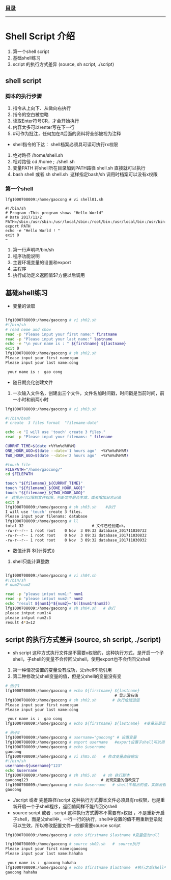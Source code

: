 ### [目录](https://github.com/Letitmiss/Linux-learning/blob/master/README.md)

-----
# Shell Script 介绍
1. 第一个shell script
2. 基础shell练习
3. script 的执行方式差异 (source, sh script, ./script)

## shell script

### 脚本的执行步骤
1. 指令从上向下、从做向右执行
2. 指令的空白被忽略
3. 读取Enter符号CR，才会开始执行
4. 内容太多可以\enter写在下一行
5. #可作为批注，任何加在#后面的资料将全部被视为注释
* shell指令的下达： shell档案必须具可读可执行rx权限
1. 绝对路径 /home/shell.sh
2. 相对路径 cd /home ; ./shell.sh
3. 变量PATH 将shell所在目录加到PATH路径 shell.sh 直接就可以执行
4. bash shell 或者 sh shell.sh  这样指定bash/sh 调用时档案可以没有x权限
### 第一个shell
```
lfg1000708009:/home/gaocong # vi shell01.sh 

#!/bin/sh
# Program :This program shows "Hello World"
# Date 2017/11/2
PATH=/sbin:/usr/sbin:/usr/local/sbin:/root/bin:/usr/local/bin:/usr/bin:/bin
export PATH 
echo -e "Hello World ! "
exit 0
~      
```
1. 第一行声明#!/bin/sh
2. 程序功能说明
3. 主要环境变量的设置和export
4. 主程序
5. 执行成功定义返回值$?方便以后调用

##  基础shell练习
* 变量的读取
```bash

lfg1000708009:/home/gaocong # vi sh02.sh 
#!/bin/sh
# read neme and show 
read -p "Please input your first name:" firstname
read -p "Please input your last name:" lastname
echo -e "\n your name is : " ${firstname} ${lastname}
exit 0
lfg1000708009:/home/gaocong # sh sh02.sh 
Please input your first name:gao
Please input your last name:cong

 your name is :  gao cong
```
* 随日期变化创建文件
1. 一次输入文件名，创建出三个文件，文件名加时间戳，时间戳是当前时间，前一小时和前两小时
```bash
lfg1000708009:/home/gaocong # vi sh03.sh 

#!/bin/bash
# create  3 files format  "filename-date"

echo -e "I will use 'touch' create 3 files."
read -p "Please input your filenams: " filename

CURRNT_TIME=$(date +%Y%m%d%H%M)
ONE_HOUR_AGO=$(date --date='1 hours ago'  +%Y%m%d%H%M)
TWO_HOUR_AGO=$(date --date='2 hours ago'  +%Y%m%d%H%M)

#touch file
FILEPATH="/home/gaocong/"
cd $FILEPATH

touch "${filename}_${CURRNT_TIME}"
touch "${filename}_${ONE_HOUR_AGO}"
touch "${filename}_${TWO_HOUR_AGO}"
#　这里还可以限制文件权限，判断文件是否生成，或者增加日志记录
exit 0
lfg1000708009:/home/gaocong # sh sh03.sh    #执行
I will use 'touch' create 3 files.
Please input your filenams: database   
lfg1000708009:/home/gaocong # ll　　　　　　　
total 32                              # 文件已经创建ok，
-rw-r--r-- 1 root root    0 Nov  3 09:32 database_201711030732
-rw-r--r-- 1 root root    0 Nov  3 09:32 database_201711030832
-rw-r--r-- 1 root root    0 Nov  3 09:32 database_201711030932
```
* 数值计算 $((计算式))
1. shell只能计算整数
```bash

lfg1000708009:/home/gaocong # vi sh04.sh 
#!/bin/sh 
# num2*num2 

read -p "please intput num1:" num1
read -p "please intput num2:" num2
echo "result ${num1}*${num2}="$(($num1*$num2))
lfg1000708009:/home/gaocong # sh sh04.sh   # 执行
please intput num1:4
please intput num2:3
result 4*3=12
```
## script 的执行方式差异 (source, sh script, ./script)
* sh script 这种方式执行文件是不需要x权限的，这种执行方式，是开启一个子shell，子shell的变量不会传回父shell，使用export也不会传回父shell
1. 第一种情况设置的变量没有成功，父shell不能引用
2. 第二种修改父shell变量的值，但是父shell的变量没有变
```bash
# 例子1
lfg1000708009:/home/gaocong # echo ${firstname} ${lastname}
                                                # 显示没有值
lfg1000708009:/home/gaocong # sh sh02.sh       # 执行给赋值值
Please input your first name:gao
Please input your last name:cong

 your name is :  gao cong
lfg1000708009:/home/gaocong # echo ${firstname} ${lastname}  #变量还是显示没有值

# 例子2
lfg1000708009:/home/gaocong # username="gaocong" # 设置变量
lfg1000708009:/home/gaocong # export username   #export设置子shell可以用
lfg1000708009:/home/gaocong # echo $username 
gaocong
lfg1000708009:/home/gaocong # vi sh05.sh   # 修改变量直接输出
#!/bin/sh
username=${username}"123"
echo $username
lfg1000708009:/home/gaocong # sh sh05.sh   # sh 执行脚本
gaocong123                                # 发现变量的值改变了
lfg1000708009:/home/gaocong # echo $username   # shell中输出的值，实际没有变
gaocong
```

* ./script 或者 完整路径/script 这种执行方式脚本文件必须具有rx权限，也是重新开启一个子shell程序，返回值同样不能传回父shell
* source script 或者 . script 这种执行方式脚本不需要有x权限 ，不是重新开启子shell，而是父shell中，一行一行的执行，shell中设置的值不用重新登录就可以生效，所以修改配置文件一般都需要source script
```bash
lfg1000708009:/home/gaocong # echo $firstname $lastname #变量值为null

lfg1000708009:/home/gaocong # source sh02.sh   #　source执行
Please input your first name:gaocong
Please input your last name:hahaha 

 your name is :  gaocong hahaha
lfg1000708009:/home/gaocong # echo $firstname $lastname  #执行之后shell中的变量有值生效
gaocong hahaha
```






